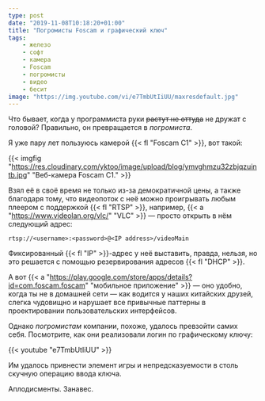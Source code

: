 ```yaml
---
type: post
date: "2019-11-08T10:18:20+01:00"
title: "Погромисты Foscam и графический ключ"
tags:
    - железо
    - софт
    - камера
    - Foscam
    - погромисты
    - видео
    - бесит
image: "https://img.youtube.com/vi/e7TmbUtIiUU/maxresdefault.jpg"
---
```


Что бывает, когда у программиста руки ~~растут не оттуда~~ не дружат с головой? Правильно, он превращается в *погромиста*.

Я уже пару лет пользуюсь камерой {{< fl "Foscam C1" >}}, вот такой:

<!--more-->

{{< imgfig "https://res.cloudinary.com/yktoo/image/upload/blog/ymvghmzu32zbjqzuintb.jpg" "Веб-камера Foscam C1." >}}

Взял её в своё время не только из-за демократичной цены, а также благодаря тому, что видеопоток с неё можно проигрывать любым плеером с поддержкой {{< fl "RTSP" >}}, например, {{< a "https://www.videolan.org/vlc/" "VLC" >}} — просто открыть в нём следующий адрес:

```
rtsp://<username>:<password>@<IP address>/videoMain
```

Фиксированный {{< fl "IP" >}}-адрес у неё выставить, правда, нельзя, но это решается с помощью резервирования адресов {{< fl "DHCP" >}}.

А вот {{< a "https://play.google.com/store/apps/details?id=com.foscam.foscam" "мобильное приложение" >}} — оно удобно, когда ты не в домашней сети — как водится у наших китайских друзей, слегка чудовищно и нарушает все привычные паттерны в проектировании пользовательских интерфейсов.

Однако *погромистам* компании, похоже, удалось превзойти самих себя. Посмотрите, как они реализовали логин по графическому ключу:

{{< youtube "e7TmbUtIiUU" >}}

Им удалось привнести элемент игры и непредсказуемости в столь скучную операцию ввода ключа.

Аплодисменты. Занавес.